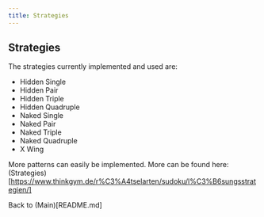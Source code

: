 ```yaml
---
title: Strategies
---
```



## Strategies
The strategies currently implemented and used are:
- Hidden Single
- Hidden Pair
- Hidden Triple
- Hidden Quadruple
- Naked Single
- Naked Pair
- Naked Triple
- Naked Quadruple
- X Wing

More patterns can easily be implemented. More can be found here: (Strategies)[https://www.thinkgym.de/r%C3%A4tselarten/sudoku/l%C3%B6sungsstrategien/]

Back to (Main)[README.md]
